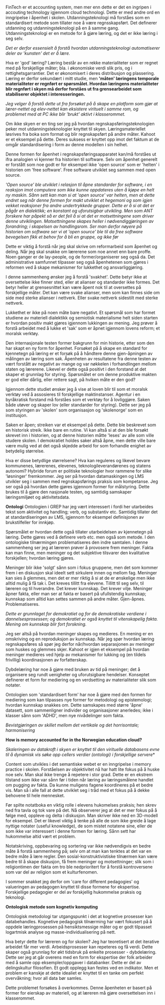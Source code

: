 
FinTech er et accounting system, men mer enn dette er det en ingripen i accouting technology igjennom cloud technologi. Dette er med andre ord en inngripelse i åpenhet i skolen. Utdanningsteknologi må forståes som en standardisert metode som tillater noe å være regnsskapsført. Det definerer utdanning og utdanningsteknologi på en å samme gang. Utdanningsteknologi er en metode for å gjøre læring, og det er ikke læring i seg selv. 

*Det er derfor essensielt å forstå hvordan utdanningsteknologi automatiserer deler av 'kunsten' det er å lære.*

Hva er 'god' læring? Læring består av en rekke materialiteter som er regnet med på forskjellige måter; bla. i økonomiske verdi slik pris, og i rettighetsgarrantier. Det er økonomisert i deres distribusjon og plassering. Læring er derfor sekundært i mitt studie, men **'måten' læringens temporale materialiteter er regnført er spørsmålet. Hvordan læringens materialiteter blir regnført i skyen må derfor forståes ut fra grensearbeidet som stabiliserer objektet i interesseringen.** 

*Jeg velger å forstå dette ut fra forsøket på å skape en platform som gjør at lærer-nettet og elev-nettet kan eksistere virituelt i samme rom, og problemet med at PC ikke blir 'brukt' aktivt i klasserommet.*

Om ikke skyen er en ting ser jeg på hvordan regnskapsføringsteknologien peker mot utdanningsteknologier knyttet til skyen. Læringsmateriellet løsrives fra boka som format og blir regnskapsført på andre måter. Kahoot er et eksempel på dette. Deres suksess er knyttet opp imot det faktum at de omgår standardisering i form av denne modellen i sin helhet. 

Denne formen for åpenhet i regnskapsføringsapparatet kan/må forståes ut ifra analogien vi kjenner fra historien til software. Selv om åpenhet generelt er forstått som noe godt er for eksempel ikke 'open source' som er 'helten' i historien om 'free software'. Free software utviklet seg sammen med open source. 

*'Open source' ble utviklet i relasjon til åpne standarder for software, i en reaksjon imot computere som ikke kunne oppdateres uten å kjøpe en helt ny maskin. Sånn sett kan man si at 'open source' var helten, men at dette endret seg når denne formen for makt utviklet et hegemoni og som igjen vekket reaksjoner fra andre undertrykkede grupper. Dette er å si at det er pågår en dialektikk; en konstant og uforutsigbar utvikling. Men som ANT forskere har påpekt så er det feil å si at det er motsettningene som driver denne utviklingen. Motsettningene skapes heller i nødvendiggjøringen av forandring; i skapelsen av handlingsrom. Ser man derfor nøyere på historien om software ser vi at 'open source' ble til da free software bevegelsen fikk et behov for å bli en gruppe, og ikke før*


Dette er viktig å forstå når jeg skal skrive om reformarbeid som åpenhet og deling. Når jeg skal snakke om lærerene som noe annet enn bare proffe. Noen ganger er de lay-people, og de former/organiserer seg også da. Det administrative samfunnet tilpasser seg også åpenhetenen som gjøres i reformen ved å skape mekanismer for lukkethet og ansvarliggjøring. 

I denne sammenheng ønsker jeg å forstå 'svakhet'. Dette betyr ikke at oversettelse ikke finner sted, eller at alianser og standarder ikke formes. Det betyr heller at grensesnittet kan være åpent nok til at oversettes på forskjellige måter. Det kan være svake alianser, men som kan finnes side om side med sterke alianser i nettverk. Eller svake nettverk sidestilt med sterke nettverk. 

Lukkethet er ikke på noen måte bare negativt. Et spørsmål som har formet studiene av materiell dialektikk og semiotisk materialisme helt siden starten er hvordan positiv makt gjøres igjennom lukkingen av mening. Jeg prøver å forstå arbeidet med å lukke et 'sak' som er åpnet igjennom lovens reform; et moralsk verktøy. 

Den internasjonale testen former bakgrunn for min historie, etter som den har skapt en ny form for åpenhet. Forsøket på å skape en standard for kjennetegn på læring er et forsøk på å håndtere denne gjen-åpningen av målingen av læring som sak. Åpenheten av resultatene fra denne testen av vært forstått av negativt av mange og var nøkkelen i forhandlingen mellom staten og lærerene. Likevel er dette også positivt i den forstand at det skaper et grunnlag for styring. Spørsmålet er om denne produktive makten er god eller dårlig, eller rettere sagt, på hviken måte er den god? 

Igjennom dette studiet ønsker jeg å vise at loven blir til som et moralsk verktøy ved å assosieres til forskjellige maktinstanser. Agentur i en byråkratisk forstand må forståes som et verktøy for å lovliggjøre. Saken både utøver og skaper lov (eller standarder for styring). Dette ser jeg på som styringen av 'skolen' som organisasjon og 'skolenorge' som en institusjon. 

Saken er åpen; streiken var et eksempel på dette. Dette ble beskrevet som en historisk streik. Ikke bare en rutine. Vi kan altså si at den ble forsøkt skrevet inn i historien, og at denne historien måtte 'leses' av alle som ville studere skolen. I demokratiet holdes saker altså åpne, men dette ville bare være mulig ved at det også skjedde arbeid for som forhandle enighet av betydelig størrelse. 

Hva er disse betydlige størrelsene? Hva kan reguleres og likevel bevare kommunenes, lærerenes, elevenes, teknologileverandørenes og statens autonomi? Hybride forum er politiske teknologier hvor rammene for slike 'løsninger' fremkommer. Jeg ser på hvordan datamaskingen og LMS utvikler seg i sammen med regnskapsførings praksis som kompetanse. Jeg ser også på hvordan dette gjøres igjennom former for målstyring. Dette brukes til å gjøre den nasjonale testen, og samtidig samskaper læringsmiljøet og aktivitetsdata. 





**Ontologi**
Ontologien i GREP har jeg vært interessert i fordi her utarbeides tekst som aktivitet og handling; verb, og substantiv etc. Samtidig tillater det at standardiseringen av LMS, igjennom for eksempel definisjonen av brukstilfeller for innkjøp. 

Spørsmålet er hvordan dette også tillater utarbeidelsen av kjennetegn på læring. Dette gjøres ved å definere verb etc. men også som metode. I den ontologiske tilnærmingen problematiseres den indre samtalen. I denne sammenheng ser jeg at læreren prøver å provosere frem meninger. Fakta kan man finne, men meninger og det subjektive tilsvarer den kvalitative forskjellen; hvordan læring gjøres. 

Meninger blir ikke 'solgt' sånn som i fokus gruppene, men det som kommer frem i en diskusjon skal ideelt sett sirkulere innen og mellom fag. Meninger kan sies å glemmes, men det er mer riktig å si at de er ønskelige men ikke alltid mulig å få tak i. Det kreves tillitt fra elevene. Tillitt til seg selv, til læreren og til hverandre. Det krever kunnskap. Det krever vilje. Meninger åpner fakta, eller man ser at fakta er basert på ufullstendig kunnskap; kunnskap som alltid kan settes sammen på andre måter. Gjen-åpnes. Problematiseres. 

*Dette er grunnlaget for demokratiet og for de demokratiske verdiene i dannelsesprosessen; og demokratiet er også knyttet til vitenskapelig fakta. Mening om kunnskap blir fort forskning.*

Jeg ser altså på hvordan meninger skapes og medieres. En mening er en omskriving og en reproduksjon av kunnskap. Når jeg spør hvordan læring regnskapsføres så spør jeg derfor når/hvordan separasjonen av meninger som huskes og glemmes skjer. Kahoot er igjen et eksempel på hvordan meninger medieres ved hjelp av mekanismer for lukking og (en tildels frivillig) koordinasjonen av forfatterskap. 

Dybdelæring har noe å gjøre med bruken av tid på meninger; det å organisere seg rundt uenigheter og uforutsigbare hendelser. Konseptet definerer et form for mediering og en verdsetting av materialiteter slik som notater. 

Ontologien som 'standardisert form' har noe å gjøre med den formen for mediering som kan tilpasses nye former for metodologi og epistemologi; hvordan kunnskap snakkes om. Dette samskapes med større 'åpne' datasett, som sammenligner individer og organisasjoner anerledes; ikke i klasser sånn som 'ADHD', men nye nivådelinger som fakta. 

*Bevistgjøringen av skillet mellom det vertikale og det horrisontale; harmonisering*






**How is memory accounted for in the Norwegian education cloud?**

*Skaleringen av datakraft i skyen er knyttet til den virituelle databasens evne til å dynamisk vis søke opp cellers verdier (ontologi) i forskjellige servere**

Content som utvikles i det semantiske webet er en inngripelse i memory practice i skolen. Forståelsen av objektivitet nå har hatt lite fokus på å huske noe selv. Man skal ikke trenge å repetere i stor grad. Dette er en ekstrem tilstand som ikke var sånn før i tiden når læring av læringsmålene handlet om pugging av fakta. Da kunne muligens fagene koordineres på et bedre vis. Man så i alle fall at dette utviklet seg i tråd med et fokus på å dekke behovene til hele mennesket.

Før spilte notatboka en viktig rolle i elevens hukomelses praksis; hen skrev ned fra tavla og tok vare på det. Nå observerer jeg at det er mer fokus på å følge med, oppleve og delta i diskusjon. Man skriver ikke ned en 3D-modell for eksempel. Det er likevel viktig å tenke på alle de som ikke greide å lage nyttige notater (useful knowledge), de som mistet notatene sine, eller de som ikke var interessert i denne formen for læring. Sånn sett har hukommelse altid vært et problem. 

Notatskriving, oppbevaring og sortering var ikke nødvendigvis en bedre måte å forstå sammenheng på; selv om at man kan tenktes at det var en bedre måte å lære regler. Den sosial-konstruktivistiske tilnærmen kan være bedre til å skape diskusjon, få frem meninger og motsettninger; slik som i religiontimen der fakta om tro ble nedprioritert for å forstå kontroversene som var del av religion som et kulturfenomen. 

I sommer snakket jeg derfor om 'care for different pedagogies' og valueringen av pedagogen knyttet til disse formene for ekspertise. Forskjellige pedagogier er del av forskjellig hukommelse praksis og teknologi. 




**Ontologisk metode som kognetiv komputing**

Ontologisk metodologi tar utgangspunkt i det at kognetive prosesser kan databehandles. Kognetive pedagogisk tilnærming har vært fokusert på å oppdele læringprosessen på hensiktsmessige måter og er godt tilpasset logartmisk analyse og masse-individualisering på nett. 

Hva betyr dette for læreren og for skolen? Jeg har teoretisert at det iterative arbeidet får mer verdi. Arbeidsprosesser kan repeteres og få verdi. Dette skaper også grunnlag for økt tidsbruk på enkelte prosesser - dybdelæring. Dette ser jeg at går overens med en form for ekspertise der folk arbeider med å samle opp eksempler/oppgaver i databanker. Dette er del av delingskultur filosofien. Et godt opplegg kan festes ved en indikator. Men et problem er kanskje at dette idealiet er knyttet til en tanke om perfekt overvåkning; hvor all data bør samles. 

Dette problemet forsøkes å overkommes. Denne åpenheten er basert på former for eierskap av materiell, og at læreren må gjøre oversettelsen inn i klasserommet. 



